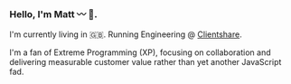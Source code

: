 ### Hello, I'm Matt 〰️ 👋.

I'm currently living in 🇬🇧. Running Engineering @ [Clientshare](https://www.myclientshare.com/).

I'm a fan of Extreme Programming (XP), focusing on collaboration and delivering measurable customer value rather than yet another JavaScript fad. 


<!--
**mattchilds1/mattchilds1** is a ✨ _special_ ✨ repository because its `README.md` (this file) appears on your GitHub profile.

Here are some ideas to get you started:

- 🔭 I’m currently working on ...
- 🌱 I’m currently learning ...
- 👯 I’m looking to collaborate on ...
- 🤔 I’m looking for help with ...
- 💬 Ask me about ...
- 📫 How to reach me: ...
- 😄 Pronouns: ...
- ⚡ Fun fact: ...
-->

